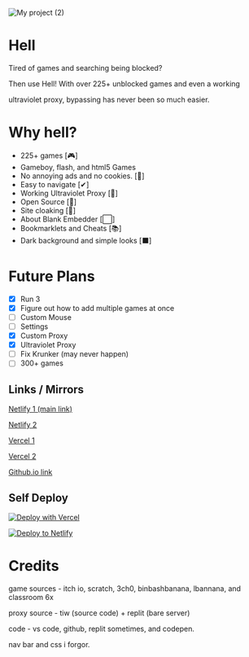 
![My project (2)](https://github.com/D3ch/hell/assets/106717421/9f1397a8-77e9-4fad-8c60-c45d54f91070)



# Hell

Tired of games and searching being blocked?

Then use Hell! With over 225+ unblocked games and even a working

ultraviolet proxy, bypassing has never been so much easier. 





# Why hell?

- 225+ games [🎮]
- Gameboy, flash, and html5 Games
- No annoying ads and no cookies. [🚫]
- Easy to navigate [✔]
- Working Ultraviolet Proxy [🔎]
- Open Source [🚪]
- Site cloaking [🙈]
- About Blank Embedder [⬜]
- Bookmarklets and Cheats [📚]
- Dark background and simple looks [⬛]

# Future Plans
- [x] Run 3
- [x] Figure out how to add multiple games at once
- [ ] Custom Mouse
- [ ] Settings
- [x] Custom Proxy
- [x] Ultraviolet Proxy
- [ ] Fix Krunker (may never happen)
- [ ] 300+ games

## Links / Mirrors


[Netlify 1 (main link)](https://he1l.netlify.app)

[Netlify 2](https://hellv3.netlify.app)

[Vercel 1](https://hell-alpha.vercel.app)

[Vercel 2](https://hell-lzxk.vercl.app)

[Github.io link](https://dachxdd.github.io)

## Self Deploy

[![Deploy with Vercel](https://vercel.com/button)](https://vercel.com/new/clone?repository-url=https%3A%2F%2Fgithub.com%2Fd3ch%2Fhell)

[![Deploy to Netlify](https://www.netlify.com/img/deploy/button.svg)](https://app.netlify.com/start/deploy?repository=https://github.com/d3ch/hell)

# Credits 

game sources - itch io, scratch, 3ch0, binbashbanana, lbannana, and classroom 6x

proxy source - tiw (source code) + replit (bare server)

code - vs code, github, replit sometimes, and codepen.

nav bar and css i forgor.







